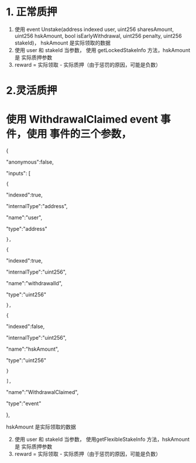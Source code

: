# 1. 正常质押

1. 使用 event Unstake(address indexed user, uint256 sharesAmount, uint256 hskAmount, bool isEarlyWithdrawal, uint256 penalty, uint256 stakeId)， hskAmount 是实际领取的数据
2. 使用 user 和 stakeId 当参数， 使用 getLockedStakeInfo 方法，hskAmount 是 实际质押参数
3. reward = 实际领取 - 实际质押（由于惩罚的原因，可能是负数）


# 2.灵活质押

# 使用 WithdrawalClaimed event 事件，使用 事件的三个参数，


  {

"anonymous":false,

"inputs": [

    {

"indexed":true,

"internalType":"address",

"name":"user",

"type":"address"

    },

    {

"indexed":true,

"internalType":"uint256",

"name":"withdrawalId",

"type":"uint256"

    },

    {

"indexed":false,

"internalType":"uint256",

"name":"hskAmount",

"type":"uint256"

    }

    ],

"name":"WithdrawalClaimed",

"type":"event"

  },

hskAmount 是实际领取的数据

2. 使用 user 和 stakeId 当参数， 使用getFlexibleStakeInfo 方法，hskAmount 是 实际质押参数
3. reward = 实际领取 - 实际质押（由于惩罚的原因，可能是负数）
